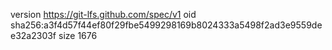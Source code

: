 version https://git-lfs.github.com/spec/v1
oid sha256:a3f4d57f44ef80f29fbe5499298169b8024333a5498f2ad3e9559dee32a2303f
size 1676
